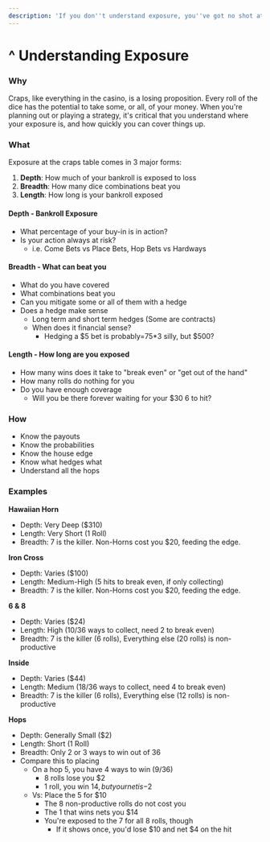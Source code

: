 ```yaml
---
description: 'If you don''t understand exposure, you''ve got no shot at walking away a winner.'
---
```


# ^ Understanding Exposure

### Why

Craps, like everything in the casino, is a losing proposition. Every roll of the dice has the potential to take some, or all, of your money. When you're planning out or playing a strategy, it's critical that you understand where your exposure is, and how quickly you can cover things up.

### What

Exposure at the craps table comes in 3 major forms:

1. **Depth**: How much of your bankroll is exposed to loss
2. **Breadth**: How many dice combinations beat you 
3. **Length**: How long is your bankroll exposed

#### Depth - Bankroll Exposure

* What percentage of your buy-in is in action?
* Is your action always at risk?
  * i.e. Come Bets vs Place Bets, Hop Bets vs Hardways

#### Breadth - What can beat you

* What do you have covered
* What combinations beat you
* Can you mitigate some or all of them with a hedge
* Does a hedge make sense
  * Long term and short term hedges \(Some are contracts\)
  * When does it financial sense?
    * Hedging a $5 bet is probably=75\*3 silly, but $500?

#### Length - How long are you exposed

* How many wins does it take to "break even" or "get out of the hand"
* How many rolls do nothing for you
* Do you have enough coverage
  * Will you be there forever waiting for your $30 6 to hit?

### How

* Know the payouts
* Know the probabilities
* Know the house edge
* Know what hedges what
* Understand all the hops

### Examples

**Hawaiian Horn**

* Depth: Very Deep \($310\)
* Length: Very Short \(1 Roll\)
* Breadth: 7 is the killer. Non-Horns cost you $20, feeding the edge.

**Iron Cross**

* Depth: Varies \($100\)
* Length: Medium-High \(5 hits to break even, if only collecting\)
* Breadth: 7 is the killer. Non-Horns cost you $20, feeding the edge.

**6 & 8**

* Depth: Varies \($24\)
* Length: High \(10/36 ways to collect, need 2 to break even\)
* Breadth: 7 is the killer \(6 rolls\), Everything else \(20 rolls\) is non-productive

**Inside**

* Depth: Varies \($44\)
* Length: Medium \(18/36 ways to collect, need 4 to break even\)
* Breadth: 7 is the killer \(6 rolls\), Everything else \(12 rolls\) is non-productive

**Hops**

* Depth: Generally Small \($2\)
* Length: Short \(1 Roll\)
* Breadth: Only 2 or 3 ways to win out of 36
* Compare this to placing
  * On a hop 5, you have 4 ways to win \(9/36\)
    * 8 rolls lose you $2
    * 1 roll, you win $14, but your net is -$2
  * Vs: Place the 5 for $10
    * The 8 non-productive rolls do not cost you
    * The 1 that wins nets you $14
    * You're exposed to the 7 for all 8 rolls, though
      * If it shows once, you'd lose $10 and net $4 on the hit

